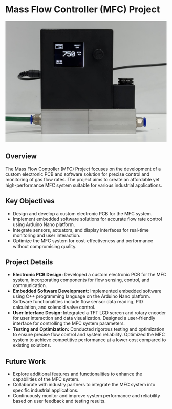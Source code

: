 # Mass Flow Controller (MFC) Project

![MFC Demo](src/mfc_demo.jpg)

## Overview
The Mass Flow Controller (MFC) Project focuses on the development of a custom electronic PCB and software solution for precise control and monitoring of gas flow rates. The project aims to create an affordable yet high-performance MFC system suitable for various industrial applications.

## Key Objectives
- Design and develop a custom electronic PCB for the MFC system.
- Implement embedded software solutions for accurate flow rate control using Arduino Nano platform.
- Integrate sensors, actuators, and display interfaces for real-time monitoring and user interaction.
- Optimize the MFC system for cost-effectiveness and performance without compromising quality.

## Project Details
- **Electronic PCB Design:** Developed a custom electronic PCB for the MFC system, incorporating components for flow sensing, control, and communication.
- **Embedded Software Development:** Implemented embedded software using C++ programming language on the Arduino Nano platform. Software functionalities include flow sensor data reading, PID calculation, and solenoid valve control.
- **User Interface Design:** Integrated a TFT LCD screen and rotary encoder for user interaction and data visualization. Designed a user-friendly interface for controlling the MFC system parameters.
- **Testing and Optimization:** Conducted rigorous testing and optimization to ensure precise flow control and system reliability. Optimized the MFC system to achieve competitive performance at a lower cost compared to existing solutions.

## Future Work
- Explore additional features and functionalities to enhance the capabilities of the MFC system.
- Collaborate with industry partners to integrate the MFC system into specific industrial applications.
- Continuously monitor and improve system performance and reliability based on user feedback and testing results.